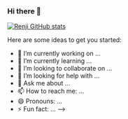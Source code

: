 ### Hi there 👋


[![Renji GitHub stats](https://github-readme-stats.vercel.app/api?username=RenjiSann)](https://github.com/RenjiSann)

Here are some ideas to get you started:

- 🔭 I’m currently working on ...
- 🌱 I’m currently learning ...
- 👯 I’m looking to collaborate on ...
- 🤔 I’m looking for help with ...
- 💬 Ask me about ...
- 📫 How to reach me: ...
- 😄 Pronouns: ...
- ⚡ Fun fact: ...
-->
